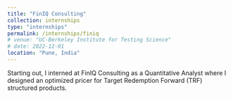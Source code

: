 ```yaml
---
title: "FinIQ Consulting"
collection: internships
type: "internships"
permalink: /internships/finiq
# venue: "UC-Berkeley Institute for Testing Science"
# date: 2022-12-01
location: "Pune, India"
---
```


Starting out, I interned at FinIQ Consulting as a Quantitative Analyst where I designed an optimized pricer for Target Redemption Forward (TRF) structured products.
